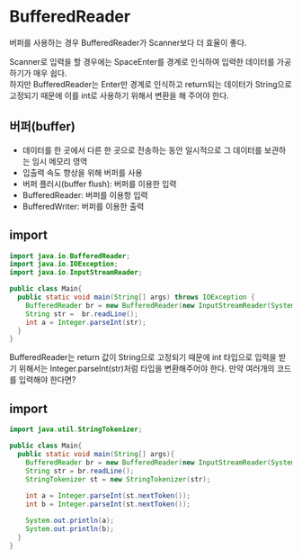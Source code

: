 # BufferedReader
버퍼를 사용하는 경우 BufferedReader가 Scanner보다 더 효율이 좋다.

Scanner로 입력을 할 경우에는 SpaceEnter를 경계로 인식하여 입력한 데이터를 가공하기가 매우 쉽다.  
하지만 BufferedReader는 Enter만 경계로 인식하고 return되는 데이터가 String으로 고정되기 때문에 이를 int로 사용하기 위해서 변환을 해 주어야 한다.

## 버퍼(buffer)
* 데이터를 한 곳에서 다른 한 곳으로 전송하는 동안 일시적으로 그 데이터를 보관하는 임시 메모리 영역
* 입출력 속도 향상을 위해 버퍼를 사용
* 버퍼 플러시(buffer flush): 버퍼를 이용한 입력
* BufferedReader: 버퍼를 이용항 입력
* BufferedWriter: 버퍼를 이용한 출력

## import
```java
import java.io.BufferedReader;
import java.io.IOException;
import java.io.InputStreamReader;
```

```java
public class Main{
  public static void main(String[] args) throws IOException {
    BufferedReader br = new BufferedReader(new InputStreamReader(System.in);
    String str =  br.readLine();
    int a = Integer.parseInt(str);
  }
}
```
BufferedReader는 return 값이 String으로 고정되기 때문에 int 타입으로 입력을 받기 위해서는
Integer.parseInt(str)처럼 타입을 변환해주어야 한다.
만약 여러개의 코드를 입력해야 한다면?

## import
```java
import java.util.StringTokenizer;
```

```java
public class Main{
  public static void main(String[] args){
    BufferedReader br = new BufferedReader(new InputStreamReader(System.in));
    String str = br.readLine();
    StringTokenizer st = new StringTokenizer(str);
    
    int a = Integer.parseInt(st.nextToken());
    int b = Integer.parseInt(st.nextToken());

    System.out.println(a);
    System.out.println(b);
  }
}
